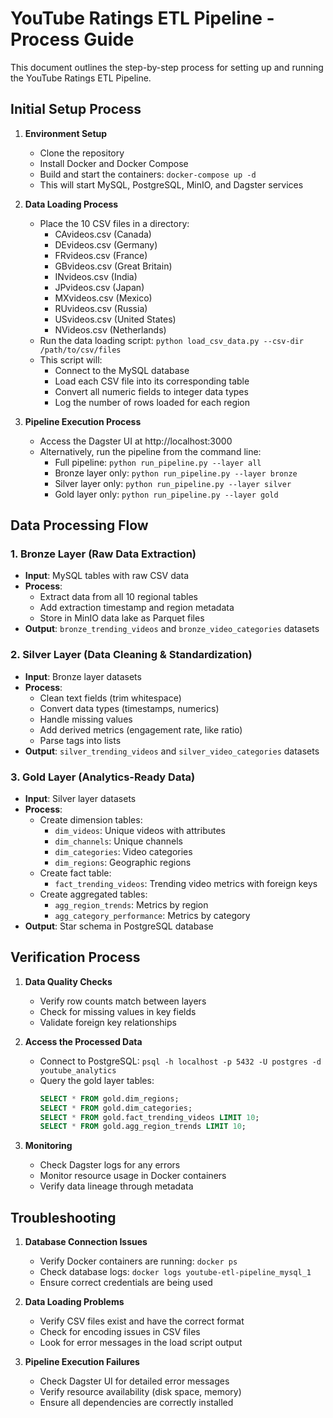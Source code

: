 # YouTube Ratings ETL Pipeline - Process Guide

This document outlines the step-by-step process for setting up and running the YouTube Ratings ETL Pipeline.

## Initial Setup Process

1. **Environment Setup**
   - Clone the repository
   - Install Docker and Docker Compose
   - Build and start the containers: `docker-compose up -d`
   - This will start MySQL, PostgreSQL, MinIO, and Dagster services

2. **Data Loading Process**
   - Place the 10 CSV files in a directory:
     - CAvideos.csv (Canada)
     - DEvideos.csv (Germany)
     - FRvideos.csv (France)
     - GBvideos.csv (Great Britain)
     - INvideos.csv (India)
     - JPvideos.csv (Japan)
     - MXvideos.csv (Mexico)
     - RUvideos.csv (Russia)
     - USvideos.csv (United States)
     - NVideos.csv (Netherlands)
   - Run the data loading script: `python load_csv_data.py --csv-dir /path/to/csv/files`
   - This script will:
     - Connect to the MySQL database
     - Load each CSV file into its corresponding table
     - Convert all numeric fields to integer data types
     - Log the number of rows loaded for each region

3. **Pipeline Execution Process**
   - Access the Dagster UI at http://localhost:3000
   - Alternatively, run the pipeline from the command line:
     - Full pipeline: `python run_pipeline.py --layer all`
     - Bronze layer only: `python run_pipeline.py --layer bronze`
     - Silver layer only: `python run_pipeline.py --layer silver`
     - Gold layer only: `python run_pipeline.py --layer gold`

## Data Processing Flow

### 1. Bronze Layer (Raw Data Extraction)
   - **Input**: MySQL tables with raw CSV data
   - **Process**:
     - Extract data from all 10 regional tables
     - Add extraction timestamp and region metadata
     - Store in MinIO data lake as Parquet files
   - **Output**: `bronze_trending_videos` and `bronze_video_categories` datasets

### 2. Silver Layer (Data Cleaning & Standardization)
   - **Input**: Bronze layer datasets
   - **Process**:
     - Clean text fields (trim whitespace)
     - Convert data types (timestamps, numerics)
     - Handle missing values
     - Add derived metrics (engagement rate, like ratio)
     - Parse tags into lists
   - **Output**: `silver_trending_videos` and `silver_video_categories` datasets

### 3. Gold Layer (Analytics-Ready Data)
   - **Input**: Silver layer datasets
   - **Process**:
     - Create dimension tables:
       - `dim_videos`: Unique videos with attributes
       - `dim_channels`: Unique channels
       - `dim_categories`: Video categories
       - `dim_regions`: Geographic regions
     - Create fact table:
       - `fact_trending_videos`: Trending video metrics with foreign keys
     - Create aggregated tables:
       - `agg_region_trends`: Metrics by region
       - `agg_category_performance`: Metrics by category
   - **Output**: Star schema in PostgreSQL database

## Verification Process

1. **Data Quality Checks**
   - Verify row counts match between layers
   - Check for missing values in key fields
   - Validate foreign key relationships

2. **Access the Processed Data**
   - Connect to PostgreSQL: `psql -h localhost -p 5432 -U postgres -d youtube_analytics`
   - Query the gold layer tables:
     ```sql
     SELECT * FROM gold.dim_regions;
     SELECT * FROM gold.dim_categories;
     SELECT * FROM gold.fact_trending_videos LIMIT 10;
     SELECT * FROM gold.agg_region_trends LIMIT 10;
     ```

3. **Monitoring**
   - Check Dagster logs for any errors
   - Monitor resource usage in Docker containers
   - Verify data lineage through metadata

## Troubleshooting

1. **Database Connection Issues**
   - Verify Docker containers are running: `docker ps`
   - Check database logs: `docker logs youtube-etl-pipeline_mysql_1`
   - Ensure correct credentials are being used

2. **Data Loading Problems**
   - Verify CSV files exist and have the correct format
   - Check for encoding issues in CSV files
   - Look for error messages in the load script output

3. **Pipeline Execution Failures**
   - Check Dagster UI for detailed error messages
   - Verify resource availability (disk space, memory)
   - Ensure all dependencies are correctly installed
